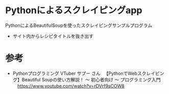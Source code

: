 # Pythonによるスクレイピングapp

PythonによるBeautifulSoupを使ったスクレイピングサンプルプログラム

- サイト内からレシピタイトルを抜き出す


# 参考
- Pythonプログラミング VTuber サプー さん
　【PythonでWebスクレイピング】Beautiful Soupの使い方解説！ 〜 初心者向け 〜 プログラミング入門
　https://www.youtube.com/watch?v=rDVrf9sCOW8
